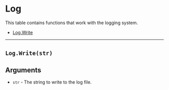 # Log

This table contains functions that work with the logging system.

* [Log.Write](https://hake.me/docs/systems/log#log-write-str)

---

## `Log.Write(str)`​

## Arguments

* ​`str`​ - The string to write to the log file.
